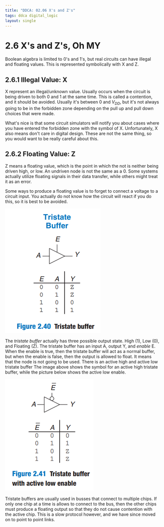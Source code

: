 ```yaml
---
title: "DDCA: 02.06 X's and Z's"
tags: ddca digital_logic
layout: single
---
```

# 2.6 X's and Z's, Oh MY

Boolean algebra is limited to 0's and 1's, but real circuits can have illegal and floating values. This is represented symbolically with X and Z.

## 2.6.1 Illegal Value: X

X represent an illegal/unknown value. Usually occurs when the circuit is being driven to both 0 and 1 at the same time. This is called a contention, and it should be avoided. Usually it's between 0 and $V_{DD}$, but it's not always going to be in the forbidden zone depending on the pull up and pull down choices that were made.

What's nice is that some circuit simulators will notify you about cases where you have entered the forbidden zone with the symbol of X. Unfortunately, X also means don't care in digital design. These are not the same thing, so you would want to be really careful about this.

## 2.6.2 Floating Value: Z

Z means a floating value, which is the point in which the not is neither being driven high, or low. An undriven node is not the same as a 0. Some systems actually utilize floating signals in their data transfer, while others might treat it as an error.

Some ways to produce a floating value is to forget to connect a voltage to a circuit input. You actually do not know how the circuit will react if you do this, so it is best to be avoided.

![](../../assets/Pasted%20image%2020230703155615.png)

The *tristate buffer*  actually has three possible output state. High (1), Low (0), and Floating (Z). The tristate buffer has an input A, output Y, and *enable* E. When the enable is true, then the tristate buffer will act as a normal buffer, but when the enable is false, then the output is allowed to float. It means that the node is not going to be used. There is an active high and active low tristate buffer The image above shows the symbol for an active high tristate buffer, while the picture below shows the active low enable.

![](../../assets/Pasted%20image%2020230703160209.png)

Tristate buffers are usually used in busses that connect to multiple chips. If only one chip at a time is allows to connect to the bus, then the other chips must produce a floating output so that they do not cause contention with the active chip. This is a slow protocol however, and we have since moved on to point to point links.

